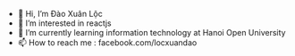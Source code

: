 - 👋 Hi, I’m Đào Xuân Lộc
- 👀 I’m interested in reactjs
- 🌱 I’m currently learning information technology at Hanoi Open University
- 📫 How to reach me : facebook.com/locxuandao


